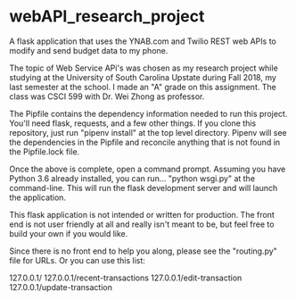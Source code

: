 # webAPI_research_project
A flask application that uses the YNAB.com and Twilio REST web APIs to modify and send budget data to my phone.

The topic of Web Service APi's was chosen as my research project while studying
at the University of South Carolina Upstate during Fall 2018, my last semester at the school.
I made an "A" grade on this assignment. The class was CSCI 599 with Dr. Wei Zhong as professor. 

The Pipfile contains the dependency information needed to run this project. You'll need flask, requests, and a few other things. If you clone this repository, just run "pipenv install" at the top level directory. Pipenv will see the dependencies in the Pipfile and reconcile anything that is not found in the Pipfile.lock file. 

Once the above is complete, open a command prompt. Assuming you have Python 3.6 already installed, you can run...
"python wsgi.py" at the command-line. This will run the flask development server and will launch the application. 

This flask application is not intended or written for production. The front end is not user friendly at all and really isn't meant to be, but feel free to build your own if you would like. 

Since there is no front end to help you along, please see the "routing.py" file for URLs. Or you can use this list:

127.0.0.1/
127.0.0.1/recent-transactions
127.0.0.1/edit-transaction
127.0.0.1/update-transaction
